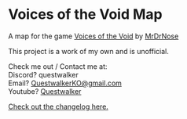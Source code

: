 # Voices of the Void Map
A map for the game [Voices of the Void](https://mrdrnose.itch.io/votv) by [MrDrNose](https://mrdrnose.itch.io/)

This project is a work of my own and is unofficial.

Check me out / Contact me at:\
Discord? questwalker\
Email? [QuestwalkerKO@gmail.com](mailto:questwalkerko@gmail.com)\
Youtube? [Questwalker](https://www.youtube.com/channel/UCTA45ILB7_G_AlH1RfcJWxg)

[Check out the changelog here.](https://questwalker.github.io/votv-map/changelog)